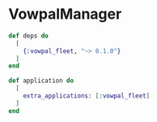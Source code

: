 # VowpalManager

```elixir
def deps do
  [
    {:vowpal_fleet, "~> 0.1.0"}
  ]
end

def application do
  [
    extra_applications: [:vowpal_fleet]
  ]
end

```


